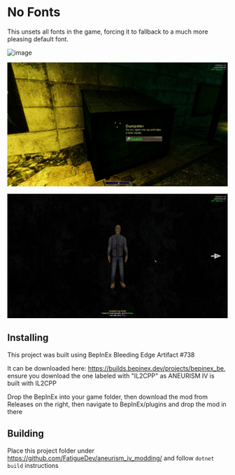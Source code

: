 # No Fonts

This unsets all fonts in the game, forcing it to fallback to a much more pleasing default font.

<img width="738" height="174" alt="image" src="https://github.com/user-attachments/assets/cbe13c2f-59e7-45d7-b592-305020bf01c6" />

![](./dumpster_preview.webp)

![](./prole_menu.webp)

## Installing

This project was built using BepInEx Bleeding Edge Artifact #738

It can be downloaded here: https://builds.bepinex.dev/projects/bepinex_be, ensure you download the one labeled with "IL2CPP" as ANEURISM IV is built with IL2CPP

Drop the BepInEx into your game folder, then download the mod from Releases on the right, then navigate to BepInEx/plugins and drop the mod in there

## Building

Place this project folder under https://github.com/FatigueDev/aneurism_iv_modding/ and follow `dotnet build` instructions
